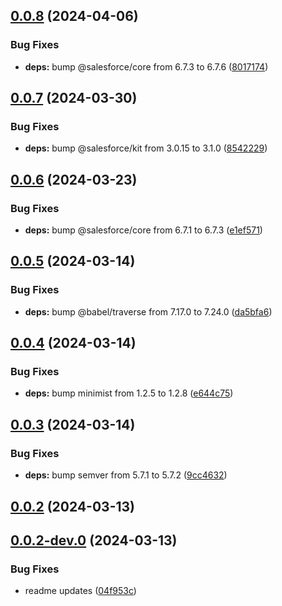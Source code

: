 ## [0.0.8](https://github.com/salesforcecli/test-library-release/compare/0.0.7...0.0.8) (2024-04-06)


### Bug Fixes

* **deps:** bump @salesforce/core from 6.7.3 to 6.7.6 ([8017174](https://github.com/salesforcecli/test-library-release/commit/8017174ed5888b05c7657bc4831a446b81ef1bd8))



## [0.0.7](https://github.com/salesforcecli/test-library-release/compare/0.0.6...0.0.7) (2024-03-30)


### Bug Fixes

* **deps:** bump @salesforce/kit from 3.0.15 to 3.1.0 ([8542229](https://github.com/salesforcecli/test-library-release/commit/8542229592c7df62e4a41b088d7379fc8330e9dc))



## [0.0.6](https://github.com/salesforcecli/test-library-release/compare/0.0.5...0.0.6) (2024-03-23)


### Bug Fixes

* **deps:** bump @salesforce/core from 6.7.1 to 6.7.3 ([e1ef571](https://github.com/salesforcecli/test-library-release/commit/e1ef571b77b69ddaec3253e2fabb093d48453162))



## [0.0.5](https://github.com/salesforcecli/test-library-release/compare/0.0.4...0.0.5) (2024-03-14)


### Bug Fixes

* **deps:** bump @babel/traverse from 7.17.0 to 7.24.0 ([da5bfa6](https://github.com/salesforcecli/test-library-release/commit/da5bfa60d8e0b64b54ec316d766e062eb49155df))



## [0.0.4](https://github.com/salesforcecli/test-library-release/compare/0.0.3...0.0.4) (2024-03-14)


### Bug Fixes

* **deps:** bump minimist from 1.2.5 to 1.2.8 ([e644c75](https://github.com/salesforcecli/test-library-release/commit/e644c755730c5240fe830472e9aed72293b476cd))



## [0.0.3](https://github.com/salesforcecli/test-library-release/compare/0.0.2...0.0.3) (2024-03-14)


### Bug Fixes

* **deps:** bump semver from 5.7.1 to 5.7.2 ([9cc4632](https://github.com/salesforcecli/test-library-release/commit/9cc463209baa012f43677cc523456df20555d798))



## [0.0.2](https://github.com/salesforcecli/test-library-release/compare/0.0.2-dev.0...0.0.2) (2024-03-13)



## [0.0.2-dev.0](https://github.com/salesforcecli/test-library-release/compare/04f953c60731a8b52667b05c2944577c8c7c7a28...0.0.2-dev.0) (2024-03-13)


### Bug Fixes

* readme updates ([04f953c](https://github.com/salesforcecli/test-library-release/commit/04f953c60731a8b52667b05c2944577c8c7c7a28))



